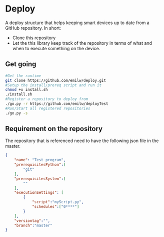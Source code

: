 # Deploy
A deploy structure that helps keeping smart devices up to date from a GitHub repository.
In short:
- Clone this repository
- Let the this library keep track of the repository in terms of what and when to execute something on the device. 

## Get going

```bash
#Get the runtime
git clone https://github.com/emilw/deploy.git
#Setup the install/prereq script and run it
chmod +x install.sh 
./install.sh
#Register a repository to deploy from
./go.py -r https://github.com/emilw/deployTest
#Run/Start all registered repositories
./go.py -s
```

## Requirement on the repository
The repository that is referenced need to have the following json file in the master.
```json
{
    "name": "Test program",
    "prerequisitesPython":[
        "git"
    ],
    "prerequisitesSystem":[
        ""
    ],
    "executionSettings": [
        {
            "script":"myScript.py",
            "schedules":["0****"]
        }
    ],
    "versiontag":"",
    "branch":"master"
}
```